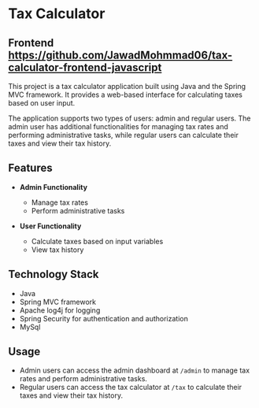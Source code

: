 # Tax Calculator
## Frontend https://github.com/JawadMohmmad06/tax-calculator-frontend-javascript
This project is a tax calculator application built using Java and the Spring MVC framework. It provides a web-based interface for calculating taxes based on user input.

The application supports two types of users: admin and regular users. The admin user has additional functionalities for managing tax rates and performing administrative tasks, while regular users can calculate their taxes and view their tax history.

## Features

- **Admin Functionality**
  - Manage tax rates
  - Perform administrative tasks

- **User Functionality**
  - Calculate taxes based on input variables
  - View tax history

## Technology Stack

- Java
- Spring MVC framework
- Apache log4j for logging
- Spring Security for authentication and authorization
- MySql

## Usage

- Admin users can access the admin dashboard at `/admin` to manage tax rates and perform administrative tasks.
- Regular users can access the tax calculator at `/tax` to calculate their taxes and view their tax history.

